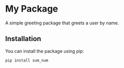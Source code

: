 # My Package

A simple greeting package that greets a user by name.

## Installation

You can install the package using pip:

```bash
pip install sum_num
